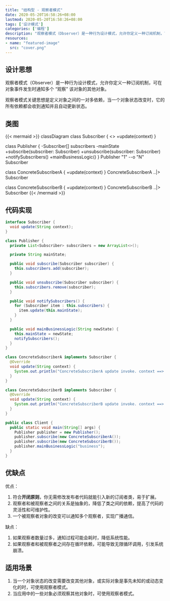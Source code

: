 ```yaml
---
title: "结构型 - 观察者模式"
date: 2020-05-20T16:58:26+08:00
lastmod: 2020-05-20T16:58:26+08:00
tags: ['设计模式']
categories: ['编程']
description: "观察者模式（Observer）是一种行为设计模式，允许你定义一种订阅机制，可在对象事件发生时通知多个 “观察” 该对象的其他对象。"
resources:
- name: "featured-image"
  src: "cover.png"
---
```

<!--more-->
## 设计思想
观察者模式（Observer）是一种行为设计模式，允许你定义一种订阅机制，可在对象事件发生时通知多个 “观察” 该对象的其他对象。

观察者模式关键思想是定义对象之间的一对多依赖，当一个对象状态改变时，它的所有依赖都会收到通知并且自动更新状态。

## 类图
{{< mermaid >}}
classDiagram
  class Subscriber {
    <<interface>>
    +update(context)
  }

  class Publisher {
    -Subscriber[] subscribers
    -mainState
    +subscribe(subscriber: Subscriber)
    +unsubscribe(subscriber: Subscriber)
    +notifySubscribers()
    +mainBusinessLogic()
  }
  Publisher "1" --o "N" Subscriber

  class ConcreteSubscriberA {
    +update(context)
  }
  ConcreteSubscriberA ..|> Subscriber

  class ConcreteSubscriberB {
    +update(context)
  }
  ConcreteSubscriberB ..|> Subscriber
{{< /mermaid >}}

## 代码实现
```java
interface Subscriber {
  void update(String context);
}

class Publisher {
  private List<Subscriber> subscribers = new ArrayList<>();

  private String mainState;

  public void subscribe(Subscriber subscriber) {
    this.subscribers.add(subscriber);
  }

  public void unsubscribe(Subscriber subscriber) {
    this.subscribers.remove(subscriber);
  }

  public void notifySubscribers() {
    for (Subscriber item : this.subscribers) {
      item.update(this.mainState);
    }
  }

  public void mainBusinessLogic(String newState) {
    this.mainState = newState;
    notifySubscribers();
  }
}

class ConcreteSubscriberA implements Subscriber {
  @Override
  void update(String context) {
    System.out.println("ConcreteSubscriberA update invoke. context ==> " + context);
  }
}

class ConcreteSubscriberB implements Subscriber {
  @Override
  void update(String context) {
    System.out.println("ConcreteSubscriberB update invoke. context ==> " + context);
  }
}

public class Client {
  public static void main(String[] args) {
    Publisher publisher = new Publisher();
    publisher.subscribe(new ConcreteSubscriberA());
    publisher.subscribe(new ConcreteSubscriberB());
    publisher.mainBusinessLogic("business");
  }
}
```

## 优缺点
优点：
1. 符合**开闭原则**，你无需修改发布者代码就能引入新的订阅者类，易于扩展。
2. 观察者和被观察者之间的关系是抽象的，降低了类之间的依赖，提高了代码的灵活性和可维护性。
3. 一个被观察者对象的改变可以通知多个观察者，实现广播通信。

缺点：
1. 如果观察者数量过多，通知过程可能会耗时，降低系统性能。
2. 如果观察者和被观察者之间存在循环依赖，可能导致无限循环调用，引发系统崩溃。

## 适用场景
1. 当一个对象状态的改变需要改变其他对象，或实际对象是事先未知的或动态变化的时，可使用观察者模式。
2. 当应用中的一些对象必须观察其他对象时，可使用观察者模式。